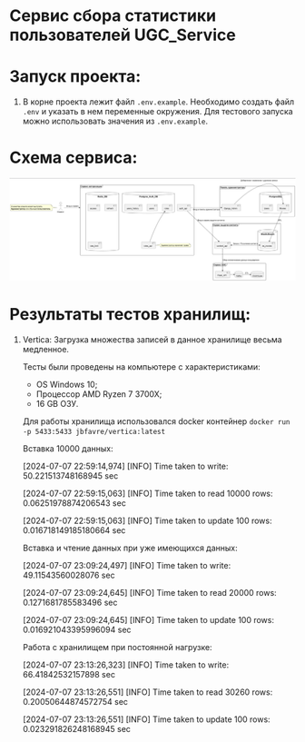 # Сервис сбора статистики пользователей UGC_Service

# Запуск проекта:
1) В корне проекта лежит файл `.env.example`. Необходимо создать файл `.env` и указать в нем переменные окружения. Для тестового запуска можно использовать значения из `.env.example`.

# Cхема сервиса:

![Image alt](https://github.com/Fox13th/ugc_service/blob/dev/scheme.png)

# Результаты тестов хранилищ:
1) Vertica:
   Загрузка множества записей в данное хранилище весьма медленное.

   Тесты были проведены на компьютере с характеристиками:
   - OS Windows 10;
   - Процессор AMD Ryzen 7 3700X;
   - 16 GB ОЗУ.

   Для работы хранилища использовался docker контейнер `docker run -p 5433:5433 jbfavre/vertica:latest`
    
   Вставка 10000 данных:
   
      [2024-07-07 22:59:14,974] [INFO] Time taken to write: 50.221513748168945 sec
   
      [2024-07-07 22:59:15,063] [INFO] Time taken to read 10000 rows: 0.06251978874206543 sec
   
      [2024-07-07 22:59:15,063] [INFO] Time taken to update 100 rows: 0.016718149185180664 sec

   Вставка и чтение данных при уже имеющихся данных:
   
      [2024-07-07 23:09:24,497] [INFO] Time taken to write: 49.11543560028076 sec
   
      [2024-07-07 23:09:24,645] [INFO] Time taken to read 20000 rows: 0.1271681785583496 sec
   
      [2024-07-07 23:09:24,645] [INFO] Time taken to update 100 rows: 0.016921043395996094 sec

   Работа с хранилищем при постоянной нагрузке:
   
      [2024-07-07 23:13:26,323] [INFO] Time taken to write: 66.41842532157898 sec
   
      [2024-07-07 23:13:26,551] [INFO] Time taken to read 30260 rows: 0.20050644874572754 sec
   
      [2024-07-07 23:13:26,551] [INFO] Time taken to update 100 rows: 0.023291826248168945 sec
